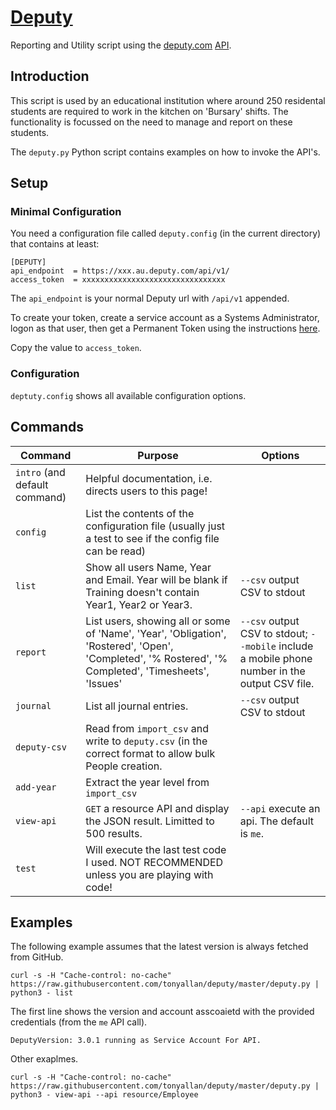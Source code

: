 # [Deputy](https://www.deputy.com/features)
Reporting and Utility script using the [deputy.com](https://www.deputy.com) [API](https://api-doc.deputy.com/API/Getting_Started).

## Introduction

This script is used by an educational institution where around 250 residental students are required to work in the kitchen on 'Bursary' shifts. The functionality is focussed on the need to manage and report on these students.

The `deputy.py` Python script contains examples on how to invoke the API's.

## Setup

### Minimal Configuration
You need a configuration file called `deputy.config` (in the current directory) that contains at least:

```
[DEPUTY]
api_endpoint  = https://xxx.au.deputy.com/api/v1/
access_token  = xxxxxxxxxxxxxxxxxxxxxxxxxxxxxxxx
```
The `api_endpoint` is your normal Deputy url with `/api/v1` appended.

To create your token, create a service account as a Systems Administrator, logon as that user, then get a Permanent Token using the instructions [here](http://api-doc.deputy.com/API/Authentication).

Copy the value to `access_token`.

### Configuration

`deptuty.config` shows all available configuration options.

## Commands

|Command|Purpose|Options|
|-------|-------|-------|
|`intro` (and default command)|Helpful documentation, i.e. directs users to this page!||
|`config`|List the contents of the configuration file (usually just a test to see if the config file can be read)||
|`list`|Show all users Name, Year and Email. Year will be blank if Training doesn't contain Year1, Year2 or Year3.|`--csv` output CSV to stdout|
|`report`|List users, showing all or some of 'Name', 'Year', 'Obligation', 'Rostered', 'Open', 'Completed', '% Rostered', '% Completed', 'Timesheets', 'Issues'|`--csv` output CSV to stdout; `--mobile` include a mobile phone number in the output CSV file.|
|`journal`|List all journal entries.|`--csv` output CSV to stdout|
|`deputy-csv`|Read from `import_csv` and write to `deputy.csv` (in the correct format to allow bulk People creation.||
|`add-year`|Extract the year level from `import_csv`||
|`view-api`|`GET` a resource API and display the JSON result. Limitted to 500 results.|`--api` execute an api. The default is `me`. |
|`test`|Will execute the last test code I used. NOT RECOMMENDED unless you are playing with code!||

## Examples

The following example assumes that the latest version is always fetched from GitHub.
```
curl -s -H "Cache-control: no-cache" https://raw.githubusercontent.com/tonyallan/deputy/master/deputy.py | python3 - list
```
The first line shows the version and account asscoaietd with the provided credentials (from the `me` API call).
```
DeputyVersion: 3.0.1 running as Service Account For API.
```

Other exaplmes.

```
curl -s -H "Cache-control: no-cache" https://raw.githubusercontent.com/tonyallan/deputy/master/deputy.py | python3 - view-api --api resource/Employee 
```


